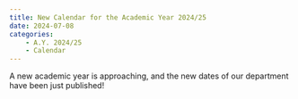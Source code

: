 ```yaml
---
title: New Calendar for the Academic Year 2024/25
date: 2024-07-08
categories:
    - A.Y. 2024/25
    - Calendar
---
```


<!--_build:
    list: never-->

A new academic year is approaching, and the new dates of our department have been just published!
